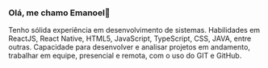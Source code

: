 ### Olá, me chamo Emanoel👋

Tenho sólida experiência em desenvolvimento de sistemas. Habilidades em ReactJS, React Native, HTML5, JavaScript, TypeScript, CSS, JAVA, entre outras. Capacidade para desenvolver e analisar projetos em andamento, trabalhar em equipe, presencial e remota, com o uso do GIT e GitHub.

<!--
**emanoeledevapps/emanoeledevapps** is a ✨ _special_ ✨ repository because its `README.md` (this file) appears on your GitHub profile.

Here are some ideas to get you started:

- 🔭 I’m currently working on ...
- 🌱 I’m currently learning ...
- 👯 I’m looking to collaborate on ...
- 🤔 I’m looking for help with ...
- 💬 Ask me about ...
- 📫 How to reach me: ...
- 😄 Pronouns: ...
- ⚡ Fun fact: ...
-->
